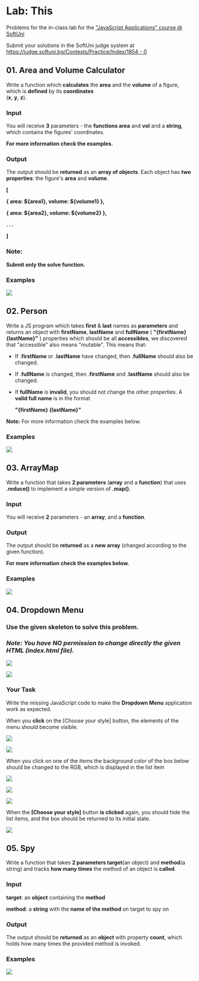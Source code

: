Lab: This
=========

Problems for the in-class lab for the ["JavaScript Applications" course \@
SoftUni](https://softuni.bg/courses/js-applications)

Submit your solutions in the SoftUni judge system at
[https://judge.softuni.bg/Contests/Practice/Index/1854 -
0](https://judge.softuni.bg/Contests/Practice/Index/1854#0)

01\. Area and Volume Calculator
-------------------

Write a function which **calculates** the **area** and the **volume** of a
figure, which is **defined** by its **coordinates**  
(**x**, **y**, **z**).

### Input

You will receive **3** parameters - the **functions area** and **vol** and a
**string**, which contains the figures' coordinates.

**For more information check the examples.**

### Output

The output should be **returned** as an **array of objects**. Each object has
**two properties**: the figure's **area** and **volume**.

**[**

**{ area: \${area1}, volume: \${volume1} },**

**{ area: \${area2}, volume: \${volume2} },**

**. . .**

**]**

### Note:

**Submit only the solve function.**

### Examples

![](media/1.png)

02\. Person
-----------------

Write a JS program which takes **first** & **last** names as **parameters** and
returns an object with **firstName**, **lastName** and **fullName** (
**"{firstName} {lastName}"** ) properties which should be all **accessibles**,
we discovered that "accessible" also means "mutable". This means that:

-   If .**firstName** or .**lastName** have changed, then .**fullName** should
    also be changed.

-   If .**fullName** is changed, then .**firstName** and .**lastName** should
    also be changed.

-   If **fullName** is **invalid**, you should not change the other properties.
    A **valid full name** is in the format

    **"{firstName} {lastName}"**

**Note:** For more information check the examples below.

### Examples

![](media/2.png)

03\. ArrayMap
--------

Write a function that takes **2 parameters** (**array** and a **function**) that
uses **.reduce()** to implement a simple version of **.map().**

### Input

You will receive **2** parameters - an **array**, and a **function**.

### Output

The output should be **returned** as a **new array** (changed according to the
given function).

**For more information check the examples below.**

### Examples

![](media/3.png)

04\. Dropdown Menu
-------------

### Use the given skeleton to solve this problem.

### *Note: You have NO permission to change directly the given HTML (index.html file).*

![](media/4-1.png)

![](media/4-2.png)

### Your Task

Write the missing JavaScript code to make the **Dropdown Menu** application work
as expected.

When you **click** on the [Choose your style] button, the elements of the menu
should become visible.

![](media/4-3.png)

![](media/4-4.png)

When you click on one of the items the background color of the box below should
be changed to the RGB, which is displayed in the list item

![](media/4-5.png)

![](media/4-6.png)

![](media/4-7f.png)

When the **[Choose your style]** button **is clicked** again, you should hide
the list items, and the box should be returned to its initial state.

![](media/4-8.png)

05\. Spy
----------------

Write a function that takes **2 parameters target**(an object) and **method**(a
string) and tracks **how many times** the method of an object is **called**.

### Input

**target**: an **object** containing the **method**

**method**: a **string** with the **name of the method** on target to spy on

### Output

The output should be **returned** as an **object** with property **count**, which holds how many times the provided method is invoked.

### Examples

![](media/5.png)